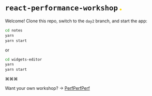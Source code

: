 # `react-performance-workshop` <img src="./dot.png" width="6">

Welcome! Clone this repo, switch to the `day2` branch, and start the app:

```sh
cd notes
yarn
yarn start
```

or

```sh
cd widgets-editor
yarn
yarn start
```

⌘⌘⌘

Want your own workshop? → [PerfPerfPerf](https://3perf.com)
